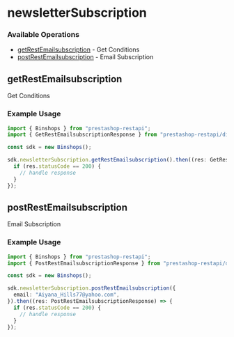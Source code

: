 # newsletterSubscription

### Available Operations

* [getRestEmailsubscription](#getrestemailsubscription) - Get Conditions
* [postRestEmailsubscription](#postrestemailsubscription) - Email Subscription

## getRestEmailsubscription

Get Conditions

### Example Usage

```typescript
import { Binshops } from "prestashop-restapi";
import { GetRestEmailsubscriptionResponse } from "prestashop-restapi/dist/sdk/models/operations";

const sdk = new Binshops();

sdk.newsletterSubscription.getRestEmailsubscription().then((res: GetRestEmailsubscriptionResponse) => {
  if (res.statusCode == 200) {
    // handle response
  }
});
```

## postRestEmailsubscription

Email Subscription

### Example Usage

```typescript
import { Binshops } from "prestashop-restapi";
import { PostRestEmailsubscriptionResponse } from "prestashop-restapi/dist/sdk/models/operations";

const sdk = new Binshops();

sdk.newsletterSubscription.postRestEmailsubscription({
  email: "Aiyana_Hills77@yahoo.com",
}).then((res: PostRestEmailsubscriptionResponse) => {
  if (res.statusCode == 200) {
    // handle response
  }
});
```
